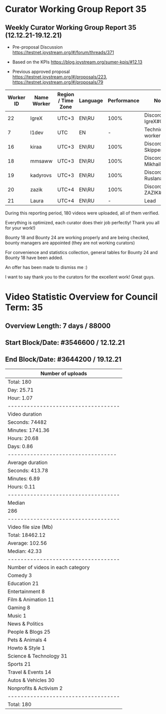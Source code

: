 # Curator Working Group Report 35

## Weekly Curator Working Group Report 35 (12.12.21-19.12.21) 

- Pre-proposal Discussion https://testnet.joystream.org/#/forum/threads/371

- Based on the KPIs https://blog.joystream.org/sumer-kpis/#12.13

- Previous approved proposal https://testnet.joystream.org/#/proposals/223, https://testnet.joystream.org/#/proposals/79

| Worker ID            | Name Worker | Region / Time Zone | Language | Performance |         Notes          |
|----------------------|-------------|--------------------|----------|-------------|------------------------|            
| 22                   | IgreX       |       UTC+3        | EN\RU    | 100%        | Discord: IgreX#0267    |
| 7                    | l1dev       |        UTC         | EN       | -           | Technical worker       |
| 16                   | kiraa       |       UTC+3        | EN\RU    | 100%        | Discord: Skipper#0353  |
| 18                   | mmsaww      |       UTC+3        | EN\RU    | 100%        | Discord: Mikhail#7681  |
| 19                   | kadyrovs    |       UTC+3        | EN\RU    | 100%        | Discord: Ruslan#4019   |
| 20                   | zazik       |       UTC+4        | EN\RU    | 100%        | Discord: ZAZIK#5400    |
| 21                   | Laura       |       UTC+4        | EN\RU    | -           |         Lead           |


During this reporting period, 180 videos were uploaded, all of them verified.

Everything is optimized, each curator does their job perfectly! Thank you all for your work!)

Bounty 18 and Bounty 24 are working properly and are being checked, bounty managers are appointed (they are not working curators)

For convenience and statistics collection, general tables for Bounty 24 and Bounty 18 have been added.

An offer has been made to dismiss me :)

I want to say thank you to the curators for the excellent work! Great guys.

# Video Statistic Overview for Council Term: 35
## Overview Length: 7 days / 88000
## Start Block/Date: #3546600 / 12.12.21
## End Block/Date: #3644200 / 19.12.21

| Number of uploads                 |
|-----------------------------------|
| Total: 180                        |
| Day: 25.71                        |
| Hour: 1.07                        | 
|-----------------------------------|          
| Video duration                    |    
| Seconds: 74482                    |
| Minutes: 1741.36                  | 
| Hours: 20.68                      | 
| Days: 0.86                        | 
| ----------------------------------| 
| Average duration                  |
| Seconds: 413.78                   |
| Minutes: 6.89                     |
| Hours: 0.11                       | 
|-----------------------------------|
| Median                            |
| 286                               | 
|-----------------------------------| 
| Video file size (Mb)              | 
| Total: 18462.12                   |
| Average: 102.56                   |
| Median: 42.33                     | 
|-----------------------------------|
| Number of videos in each category | 
| Comedy 3                          | 
| Education 21                      | 
| Entertainment 8                   | 
| Film & Animation 11               | 
| Gaming 8                          | 
| Music 1                           | 
| News & Politics                   | 
| People & Blogs 25                 | 
| Pets & Animals 4                  | 
| Howto & Style 1                   | 
| Science & Technology 31           | 
| Sports 21                         |                    
| Travel & Events 14                |
| Autos & Vehicles 30               |   
| Nonprofits & Activism 2           |      
|-----------------------------------|
| Total: 180                        |
